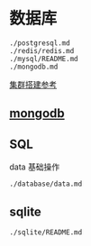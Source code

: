 # 数据库
```{toctree}
./postgresql.md
./redis/redis.md
./mysql/README.md
./mongodb.md
```

[集群搭建参考](./redis-cluster/README.md)

## [mongodb](./mongodb.md)

## SQL
data 基础操作

```{toctree}
./database/data.md
```


## sqlite
```{toctree}
./sqlite/README.md
```
